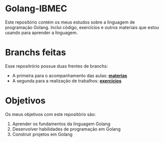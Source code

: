 # Golang-IBMEC
Este repositório contém os meus estudos sobre a linguagem de programação Golang. Inclui código, exercícios e outros materiais que estou usando para aprender a linguagem.

# Branchs feitas
Esse repositrório possue duas frentes de branchs:
- A primeira para o acompanhamento das aulas: [**materias**](https://github.com/mlutegar/golang-IBMEC/tree/materia)
- A segunda para a realização de trabalhos: [**exercicios**](https://github.com/mlutegar/golang-IBMEC/tree/exercicios)

# Objetivos
Os meus objetivos com este repositório são:

1. Aprender os fundamentos da linguagem Golang
2. Desenvolver habilidades de programação em Golang
3. Construir projetos em Golang
